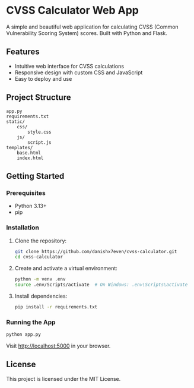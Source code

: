 # CVSS Calculator Web App

A simple and beautiful web application for calculating CVSS (Common Vulnerability Scoring System) scores. Built with Python and Flask.

## Features

- Intuitive web interface for CVSS calculations
- Responsive design with custom CSS and JavaScript
- Easy to deploy and use

## Project Structure

```
app.py
requirements.txt
static/
    css/
        style.css
    js/
        script.js
templates/
    base.html
    index.html
```

## Getting Started

### Prerequisites

- Python 3.13+
- pip

### Installation

1. Clone the repository:
    ```sh
    git clone https://github.com/danishx7even/cvss-calculator.git
    cd cvss-calculator
    ```

2. Create and activate a virtual environment:
    ```sh
    python -m venv .env
    source .env/Scripts/activate  # On Windows: .env\Scripts\activate
    ```

3. Install dependencies:
    ```sh
    pip install -r requirements.txt
    ```

### Running the App

```sh
python app.py
```

Visit [http://localhost:5000](http://localhost:5000) in your browser.

## License

This project is licensed under the MIT License.
